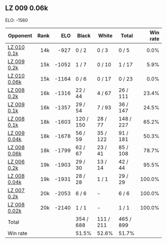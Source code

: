 ## LZ 009 0.06k ##

ELO: -1560

Opponent | Rank | ELO | Black | White | Total | Win rate
---------|-----:|----:|-------|-------|-------|-------:
[LZ 010 0.1k](LZ%20010%200.1k.md) | 14k | -927 | 0 / 2 | 0 / 3 | 0 / 5 | 0.0%
[LZ 009 0.2k](LZ%20009%200.2k.md) | 15k | -1052 | 1 / 7 | 0 / 10 | 1 / 17 | 5.9%
[LZ 010 0.06k](LZ%20010%200.06k.md) | 15k | -1164 | 0 / 6 | 0 / 17 | 0 / 23 | 0.0%
[LZ 008 0.2k](LZ%20008%200.2k.md) | 16k | -1316 | 22 / 44 | 4 / 67 | 26 / 111 | 23.4%
[LZ 009 0.1k](LZ%20009%200.1k.md) | 16k | -1357 | 29 / 54 | 7 / 93 | 36 / 147 | 24.5%
[LZ 008 0.1k](LZ%20008%200.1k.md) | 18k | -1603 | 120 / 150 | 28 / 77 | 148 / 227 | 65.2%
[LZ 009 0.04k](LZ%20009%200.04k.md) | 18k | -1678 | 56 / 59 | 35 / 122 | 91 / 181 | 50.3%
[LZ 008 0.06k](LZ%20008%200.06k.md) | 18k | -1799 | 62 / 67 | 23 / 41 | 85 / 108 | 78.7%
[LZ 006 0.2k](LZ%20006%200.2k.md) | 19k | -1903 | 29 / 30 | 13 / 14 | 42 / 44 | 95.5%
[LZ 008 0.04k](LZ%20008%200.04k.md) | 19k | -1931 | 28 / 28 | 1 / 1 | 29 / 29 | 100.0%
[LZ 007 0.2k](LZ%20007%200.2k.md) | 20k | -2053 | 6 / 6 | - | 6 / 6 | 100.0%
[LZ 008 0.02k](LZ%20008%200.02k.md) | 20k | -2140 | 1 / 1 | - | 1 / 1 | 100.0%
Total | | | 354 / 688 | 111 / 211 | 465 / 899 | 
Win rate| | | 51.5% | 52.6% | 51.7% | 
